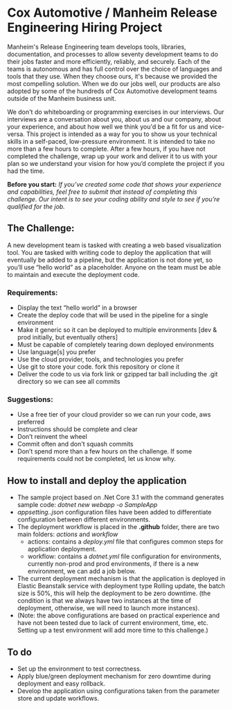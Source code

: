 # Cox Automotive / Manheim Release Engineering Hiring Project
Manheim's Release Engineering team develops tools, libraries, documentation, and processes to allow seventy development teams to do their jobs faster and more efficiently, reliably, and securely. Each of the teams is autonomous and has full control over the choice of languages and tools that they use. When they choose ours, it's because we provided the most compelling solution. When we do our jobs well, our products are also adopted by some of the hundreds of Cox Automotive development teams outside of the Manheim business unit.

We don't do whiteboarding or programming exercises in our interviews. Our interviews are a conversation about you, about us and our company, about your experience, and about how well we think you'd be a fit for us and vice-versa. This project is intended as a way for you to show us your technical skills in a self-paced, low-pressure environment. It is intended to take no more than a few hours to complete. After a few hours, if you have not completed the challenge, wrap up your work and deliver it to us with your plan so we understand your vision for how you’d complete the project if you had the time.

__Before you start:__ _If you’ve created some code that shows your experience and capabilities, feel free to submit that instead of completing this challenge.  Our intent is to see your coding ability and style to see if you’re qualified for the job._

## The Challenge:

A new development team is tasked with creating a web based visualization tool. You are tasked with writing code to deploy the application that will eventually be added to a pipeline, but the application is not done yet, so you’ll use “hello world” as a placeholder. Anyone on the team must be able to maintain and execute the deployment code.  

### Requirements:

* Display the text “hello world” in a browser
* Create the deploy code that will be used in the pipeline for a single environment
* Make it generic so it can be deployed to multiple environments [dev & prod initially, but eventually others]
* Must be capable of completely tearing down deployed environments
* Use language[s] you prefer
* Use the cloud provider, tools, and technologies you prefer
* Use git to store your code. fork this repository or clone it
* Deliver the code to us via fork link or gzipped tar ball including the .git directory so we can see all commits

### Suggestions:

* Use a free tier of your cloud provider so we can run your code, aws preferred
* Instructions should be complete and clear
* Don’t reinvent the wheel
* Commit often and don't squash commits
* Don’t spend more than a few hours on the challenge. If some requirements could not be completed, let us know why.

## How to install and deploy the application
* The sample project based on .Net Core 3.1 with the command generates sample code: _dotnet new webapp -o SampleApp_
* _appsetting.<env>.json_ configuration files have been added to differentiate configuration between different environments.
* The deployment workflow is placed in the **.github** folder, there are two main folders: _actions_ and _workflow_
  - actions: contains a _deploy.yml_ file that configures common steps for application deployment.
  - workflow: contains a _dotnet.yml_ file configuration for environments, currently non-prod and prod environments, if there is a new environment, we can add a job below.
* The current deployment mechanism is that the application is deployed in Elastic Beanstalk service with deployment type Rolling update, the batch size is 50%, this will help the deployment to be zero downtime. (the condition is that we always have two instances at the time of deployment, otherwise, we will need to launch more instances).
* (Note: the above configurations are based on practical experience and have not been tested due to lack of current environment, time, etc. Setting up a test environment will add more time to this challenge.)

## To do
* Set up the environment to test correctness.
* Apply blue/green deployment mechanism for zero downtime during deployment and easy rollback.
* Develop the application using configurations taken from the parameter store and update workflows.
